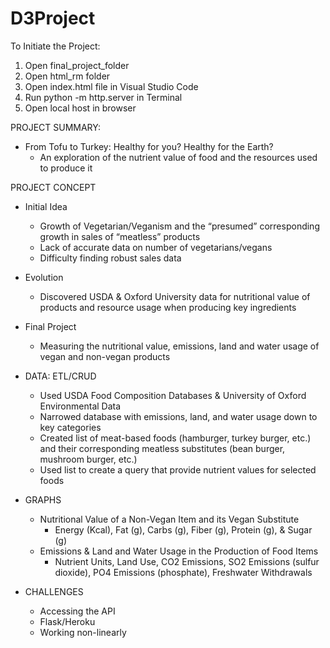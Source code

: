 # D3Project
To Initiate the Project:
1. Open final_project_folder
2. Open html_rm folder
3. Open index.html file in Visual Studio Code
4. Run python -m http.server in Terminal
5. Open local host in browser

PROJECT SUMMARY:
- From Tofu to Turkey: Healthy for you? Healthy for the Earth?
  - An exploration of the nutrient value of food and the resources used to produce it

PROJECT CONCEPT
- Initial Idea
  - Growth of Vegetarian/Veganism and the “presumed” corresponding growth in sales of “meatless” products
  - Lack of accurate data on number of vegetarians/vegans
  - Difficulty finding robust sales data

- Evolution
  - Discovered USDA & Oxford University data for nutritional value of products and resource usage when producing key ingredients

- Final Project
  - Measuring the nutritional value, emissions, land and water usage of vegan and non-vegan products

- DATA: ETL/CRUD
  - Used USDA Food Composition Databases & University of Oxford Environmental Data
  - Narrowed database with emissions, land, and water usage down to key categories
  - Created list of meat-based foods (hamburger, turkey burger, etc.) and their corresponding meatless substitutes (bean burger, mushroom burger, etc.)
  - Used list to create a query that provide nutrient values for selected foods

- GRAPHS
  - Nutritional Value of a Non-Vegan Item and its Vegan Substitute
    - Energy (Kcal), Fat (g), Carbs (g), Fiber (g), Protein (g), & Sugar (g)
  - Emissions & Land and Water Usage in the Production of Food Items
    - Nutrient Units, Land Use, CO2 Emissions, SO2 Emissions (sulfur dioxide), PO4 Emissions (phosphate), Freshwater Withdrawals

- CHALLENGES
  - Accessing the API
  - Flask/Heroku
  - Working non-linearly
